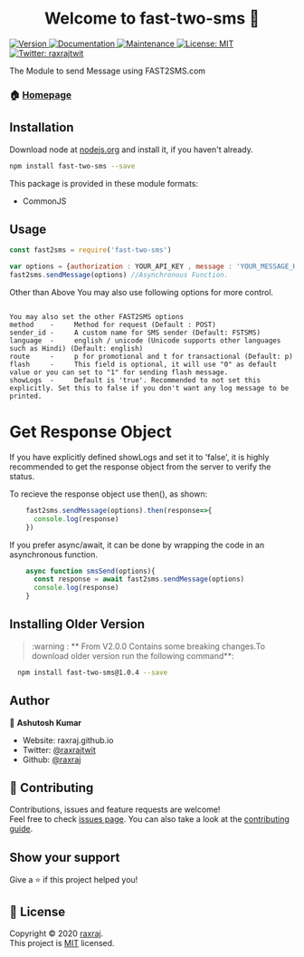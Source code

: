 <h1 align="center">Welcome to fast-two-sms 👋</h1>
<p>
  <a href="https://www.npmjs.com/package/fast-two-sms" target="_blank">
    <img alt="Version" src="https://img.shields.io/npm/v/fast-two-sms.svg">
  </a>
  <a href="https://github.com/raxraj/fast2sms#readme" target="_blank">
    <img alt="Documentation" src="https://img.shields.io/badge/documentation-yes-brightgreen.svg" />
  </a>
  <a href="https://github.com/raxraj/fast2sms/graphs/commit-activity" target="_blank">
    <img alt="Maintenance" src="https://img.shields.io/badge/Maintained%3F-yes-green.svg" />
  </a>
  <a href="https://github.com/raxraj/fast2sms/blob/master/LICENSE" target="_blank">
    <img alt="License: MIT" src="https://img.shields.io/github/license/raxraj/fast-two-sms" />
  </a>
  <a href="https://twitter.com/raxrajtwit" target="_blank">
    <img alt="Twitter: raxrajtwit" src="https://img.shields.io/twitter/follow/raxrajtwit.svg?style=social" />
  </a>
</p>

The Module to send Message using FAST2SMS.com

### 🏠 [Homepage](https://github.com/raxraj/fast2sms#readme)

## Installation
Download node at [nodejs.org](http://nodejs.org) and install it, if you haven't already.

```sh
npm install fast-two-sms --save
```

This package is provided in these module formats:

- CommonJS

## Usage

```js
const fast2sms = require('fast-two-sms')

var options = {authorization : YOUR_API_KEY , message : 'YOUR_MESSAGE_HERE' ,  numbers : ['9999999999','8888888888']} 
fast2sms.sendMessage(options) //Asynchronous Function.
```
Other than Above You may also use following options for more control.

```

You may also set the other FAST2SMS options 
method    -     Method for request (Default : POST)
sender_id -     A custom name for SMS sender (Default: FSTSMS)
language  -     english / unicode (Unicode supports other languages such as Hindi) (Default: english)
route     -     p for promotional and t for transactional (Default: p)
flash     -     This field is optional, it will use "0" as default value or you can set to "1" for sending flash message. 
showLogs  -     Default is 'true'. Recommended to not set this explicitly. Set this to false if you don't want any log message to be printed.

```
# Get Response Object
If you have explicitly defined showLogs and set it to 'false', it is highly recommended to get the response object from the server to verify the status.

To recieve the response object use then(), as shown:

```js
    fast2sms.sendMessage(options).then(response=>{
      console.log(response)
    })
```

If you prefer async/await, it can be done by wrapping the code in an asynchronous function.

```js
    async function smsSend(options){
      const response = await fast2sms.sendMessage(options)
      console.log(response)
    }
```

## Installing Older Version

>:warning : ** From V2.0.0 Contains some breaking changes.To download older version run the following command**: 

```sh
  npm install fast-two-sms@1.0.4 --save
```

## Author

👤 **Ashutosh Kumar**

* Website: raxraj.github.io
* Twitter: [@raxrajtwit](https://twitter.com/raxrajtwit)
* Github: [@raxraj](https://github.com/raxraj)

## 🤝 Contributing

Contributions, issues and feature requests are welcome!<br />Feel free to check [issues page](https://github.com/raxraj/fast2sms/issues). You can also take a look at the [contributing guide](https://github.com/raxraj/fast2sms/blob/master/CONTRIBUTING.md).

## Show your support

Give a ⭐️ if this project helped you!

## 📝 License

Copyright © 2020 [raxraj](https://github.com/raxraj).<br />
This project is [MIT](https://github.com/raxraj/fast2sms/blob/master/LICENSE) licensed.
